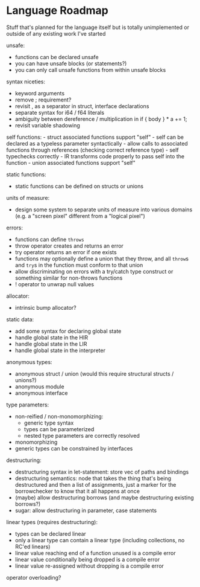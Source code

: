 # Language Roadmap

Stuff that's planned for the language itself but is totally unimplemented or outside of any existing work I've started

unsafe:
- functions can be declared unsafe
- you can have unsafe blocks (or statements?)
- you can only call unsafe functions from within unsafe blocks

syntax niceties:
- keyword arguments
- remove ; requirement?
- revisit , as a separator in struct, interface declarations
- separate syntax for i64 / f64 literals
- ambiguity between dereference / multiplication in if { body } * a += 1;
- revisit variable shadowing

self functions:
    - struct associated functions support "self"
        - self can be declared as a typeless parameter syntactically
        - allow calls to associated functions through references (checking correct reference type)
        - self typechecks correctly
        - IR transforms code properly to pass self into the function
    - union associated functions support "self"

static functions:
- static functions can be defined on structs or unions

units of measure:
- design some system to separate units of measure into various domains (e.g. a "screen pixel" different from a "logical pixel")

errors:
- functions can define `throws`
- throw operator creates and returns an error
- try operator returns an error if one exists
- functions may optionally define a union that they throw, and all `throw`s and `try`s in the function must conform to that union
- allow discriminating on errors with a try/catch type construct or something similar for non-throws functions
- ! operator to unwrap null values

allocator:
- intrinsic bump allocator?

static data:
- add some syntax for declaring global state
- handle global state in the HIR
- handle global state in the LIR
- handle global state in the interpreter

anonymous types:
- anonymous struct / union (would this require structural structs / unions?)
- anonymous module
- anonymous interface

type parameters:
- non-reified / non-monomorphizing:
    - generic type syntax
    - types can be parameterized
    - nested type parameters are correctly resolved
- monomorphizing
- generic types can be constrained by interfaces

destructuring:
- destructuring syntax in let-statement: store vec of paths and bindings
- destructuring semantics: node that takes the thing that's being destructured and then a list of assignments, just a marker for the borrowchecker to know that it all happens at once
- (maybe) allow destructuring borrows (and maybe destructuring existing borrows?)
- sugar: allow destructuring in parameter, case statements

linear types (requires destructuring):
- types can be declared linear
- only a linear type can contain a linear type (including collections, no RC'ed linears)
- linear value reaching end of a function unused is a compile error
- linear value conditionally being dropped is a compile error
- linear value re-assigned without dropping is a compile error

operator overloading?
